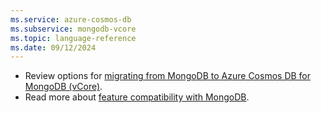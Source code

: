 ```yaml
---
ms.service: azure-cosmos-db
ms.subservice: mongodb-vcore
ms.topic: language-reference
ms.date: 09/12/2024
---
```


- Review options for [migrating from MongoDB to Azure Cosmos DB for MongoDB (vCore)](../../migration-options.md).
- Read more about [feature compatibility with MongoDB](../../compatibility.md).
